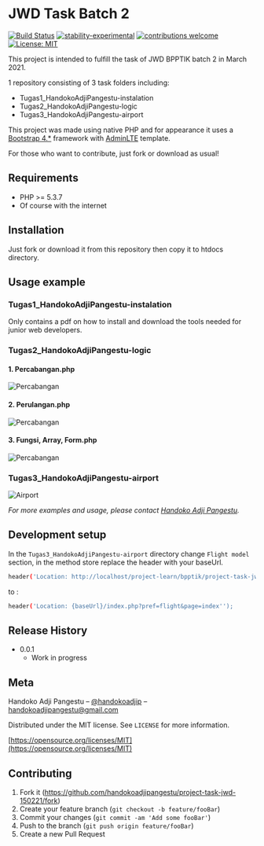 # JWD Task Batch 2

[![Build Status](https://travis-ci.org/dwyl/esta.svg?branch=master)](https://github.com/handokoadjipangestu/project-task-jwd-150221)
[![stability-experimental](https://img.shields.io/badge/stability-experimental-orange.svg)](https://github.com/handokoadjipangestu/project-task-jwd-150221)
[![contributions welcome](https://img.shields.io/badge/contributions-welcome-brightgreen.svg?style=flat)](https://github.com/handokoadjipangestu/project-task-jwd-150221/fork)
[![License: MIT](https://img.shields.io/badge/License-MIT-yellow.svg)](https://opensource.org/licenses/MIT)

This project is intended to fulfill the task of JWD BPPTIK batch 2 in March 2021.

1 repository consisting of 3 task folders including:

- Tugas1_HandokoAdjiPangestu-instalation
- Tugas2_HandokoAdjiPangestu-logic
- Tugas3_HandokoAdjiPangestu-airport

This project was made using native PHP and for appearance it uses a [Bootstrap 4.\*](https://getbootstrap.com/docs/4.0/getting-started/introduction/) framework with [AdminLTE](https://adminlte.io/) template.

For those who want to contribute, just fork or download as usual!

## Requirements

- PHP >= 5.3.7
- Of course with the internet

## Installation

Just fork or download it from this repository then copy it to htdocs directory.

## Usage example

### Tugas1_HandokoAdjiPangestu-instalation

Only contains a pdf on how to install and download the tools needed for junior web developers.

### Tugas2_HandokoAdjiPangestu-logic

#### 1. Percabangan.php

![Percabangan](http://bebaskripsi.000webhostapp.com/project-task-jwd-150221/Tugas2_HandokoAdjiPangestu-logic-1.png)

#### 2. Perulangan.php

![Percabangan](http://bebaskripsi.000webhostapp.com/project-task-jwd-150221/Tugas2_HandokoAdjiPangestu-logic-2.png)

#### 3. Fungsi, Array, Form.php

![Percabangan](http://bebaskripsi.000webhostapp.com/project-task-jwd-150221/Tugas2_HandokoAdjiPangestu-logic-3.png)

### Tugas3_HandokoAdjiPangestu-airport

![Airport](http://bebaskripsi.000webhostapp.com/project-task-jwd-150221/Tugas3_HandokoAdjiPangestu-airport-dashboard.png)

_For more examples and usage, please contact [Handoko Adji Pangestu](https://www.instagram.com/handokoadjip/)._

## Development setup

In the `Tugas3_HandokoAdjiPangestu-airport` directory change `Flight model` section, in the method store replace the header with your baseUrl.

```sh
header('Location: http://localhost/project-learn/bpptik/project-task-jwd-150221-airport/index.php?pref=flight&page=index');
```

to :

```sh
header('Location: {baseUrl}/index.php?pref=flight&page=index'');
```

## Release History

- 0.0.1
  - Work in progress

## Meta

Handoko Adji Pangestu – [@handokoadjip](https://www.instagram.com/handokoadjip/) – handokoadjipangestu@gmail.com

Distributed under the MIT license. See `LICENSE` for more information.

[https://opensource.org/licenses/MIT](https://opensource.org/licenses/MIT)

## Contributing

1. Fork it (<https://github.com/handokoadjipangestu/project-task-jwd-150221/fork>)
2. Create your feature branch (`git checkout -b feature/fooBar`)
3. Commit your changes (`git commit -am 'Add some fooBar'`)
4. Push to the branch (`git push origin feature/fooBar`)
5. Create a new Pull Request
